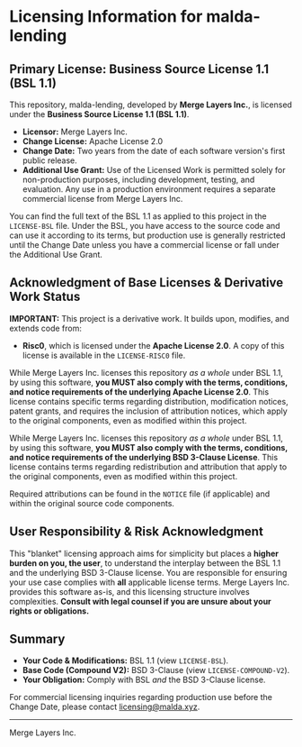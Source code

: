 
# Licensing Information for malda-lending

## Primary License: Business Source License 1.1 (BSL 1.1)

This repository, malda-lending, developed by **Merge Layers Inc.**, is licensed under the **Business Source License 1.1 (BSL 1.1)**.

* **Licensor:** Merge Layers Inc.
* **Change License:** Apache License 2.0
* **Change Date:** Two years from the date of each software version's first public release.
* **Additional Use Grant:** Use of the Licensed Work is permitted solely for non-production purposes, including development, testing, and evaluation. Any use in a production environment requires a separate commercial license from Merge Layers Inc.

You can find the full text of the BSL 1.1 as applied to this project in the `LICENSE-BSL` file. Under the BSL, you have access to the source code and can use it according to its terms, but production use is generally restricted until the Change Date unless you have a commercial license or fall under the Additional Use Grant.

## Acknowledgment of Base Licenses & Derivative Work Status

**IMPORTANT:** This project is a derivative work. It builds upon, modifies, and extends code from:

* **Risc0**, which is licensed under the **Apache License 2.0**. A copy of this license is available in the `LICENSE-RISC0` file.

While Merge Layers Inc. licenses this repository *as a whole* under BSL 1.1, by using this software, **you MUST also comply with the terms, conditions, and notice requirements of the underlying Apache License 2.0**. This license contains specific terms regarding distribution, modification notices, patent grants, and requires the inclusion of attribution notices, which apply to the original components, even as modified within this project.

While Merge Layers Inc. licenses this repository *as a whole* under BSL 1.1, by using this software, **you MUST also comply with the terms, conditions, and notice requirements of the underlying BSD 3-Clause License**. This license contains terms regarding redistribution and attribution that apply to the original components, even as modified within this project.

Required attributions can be found in the `NOTICE` file (if applicable) and within the original source code components.

## User Responsibility & Risk Acknowledgment

This "blanket" licensing approach aims for simplicity but places a **higher burden on you, the user**, to understand the interplay between the BSL 1.1 and the underlying BSD 3-Clause license. You are responsible for ensuring your use case complies with **all** applicable license terms. Merge Layers Inc. provides this software as-is, and this licensing structure involves complexities. **Consult with legal counsel if you are unsure about your rights or obligations.**

## Summary

* **Your Code & Modifications:** BSL 1.1 (view `LICENSE-BSL`).
* **Base Code (Compound V2):** BSD 3-Clause (view `LICENSE-COMPOUND-V2`).
* **Your Obligation:** Comply with BSL *and* the BSD 3-Clause license.

For commercial licensing inquiries regarding production use before the Change Date, please contact licensing@malda.xyz.

---
Merge Layers Inc.
